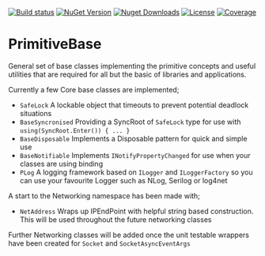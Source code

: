 [![Build status](https://ci.appveyor.com/api/projects/status/qkwacb5jf89oqs71?svg=true)](https://ci.appveyor.com/project/ekwus/primitivebase)
[![NuGet Version](https://img.shields.io/nuget/v/PrimitiveBase.svg)](https://www.nuget.org/packages?q=PrimitiveBase)
[![Nuget Downloads](https://img.shields.io/nuget/dt/PrimitiveBase.svg)](https://www.nuget.org/packages?q=PrimitiveBase)
[![License](https://img.shields.io/github/license/ekwus/PrimitiveBase.svg)](https://raw.githubusercontent.com/ekwus/PrimitiveBase/master/LICENSE)
[![Coverage](https://codecov.io/gh/ekwus/PrimitiveBase/branch/master/graph/badge.svg)](https://codecov.io/gh/ekwus/PrimitiveBase)

# PrimitiveBase

General set of base classes implementing the primitive concepts and useful utilities that are required for all but the basic of libraries and applications.

Currently a few Core base classes are implemented;

*   `SafeLock`
    A lockable object that timeouts to prevent potential deadlock situations
*   `BaseSyncronised`
    Providing a SyncRoot of `SafeLock` type for use with `using(SyncRoot.Enter()) { ... }`
*   `BaseDisposable`
    Implements a Disposable pattern for quick and simple use
*   `BaseNotifiable`
    Implements `INotifyPropertyChanged` for use when your classes are using binding
*   `PLog`
    A logging framework based on `ILogger` and `ILoggerFactory` so you can use your favourite Logger such as NLog, Serilog or log4net

A start to the Networking namespace has been made with;

*   `NetAddress`
    Wraps up IPEndPoint with helpful string based construction. This will be used throughout the future networking classes

Further Networking classes will be added once the unit testable wrappers have been created for `Socket` and `SocketAsyncEventArgs`
